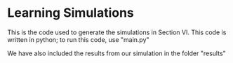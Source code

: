 # Learning Simulations

This is the code used to generate the simulations in Section VI. This code is written in python; to run this code, use "main.py"

We have also included the results from our simulation in the folder "results"
